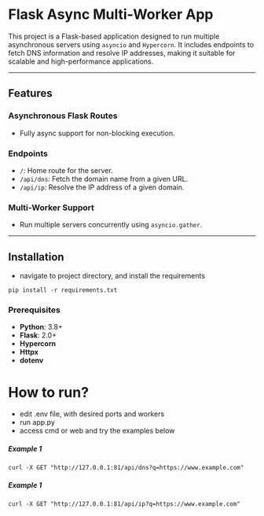 # Flask Async Multi-Worker App

This project is a Flask-based application designed to run multiple asynchronous servers using `asyncio` and `Hypercorn`. It includes endpoints to fetch DNS information and resolve IP addresses, making it suitable for scalable and high-performance applications.

---

## Features

### Asynchronous Flask Routes
- Fully async support for non-blocking execution.

### Endpoints
- `/`: Home route for the server.
- `/api/dns`: Fetch the domain name from a given URL.
- `/api/ip`: Resolve the IP address of a given domain.

### Multi-Worker Support
- Run multiple servers concurrently using `asyncio.gather`.

---

## Installation
- navigate to project directory, and install the requirements

```pip install -r requirements.txt```

### Prerequisites
- **Python**: 3.8+
- **Flask**: 2.0+
- **Hypercorn**
- **Httpx**
- **dotenv**


# How to run?

- edit .env file, with desired ports and workers
- run app.py
- access cmd or web and try the examples below

##### Example 1

```curl -X GET "http://127.0.0.1:81/api/dns?q=https://www.example.com"```


##### Example 1

```curl -X GET "http://127.0.0.1:81/api/ip?q=https://www.example.com"```
